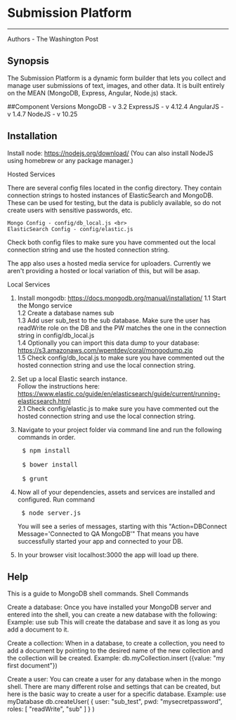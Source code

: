 Submission Platform
===================
--------------------
Authors - The Washington Post

## Synopsis

The Submission Platform is a dynamic form builder that lets you collect and manage user submissions of text, images, and other data. It is built entirely on the MEAN (MongoDB, Express, Angular, Node.js) stack.

##Component Versions
MongoDB - v 3.2 ExpressJS - v 4.12.4 AngularJS - v 1.4.7 NodeJS - v 10.25

## Installation

Install node: https://nodejs.org/download/ (You can also install NodeJS using homebrew or any package manager.)

Hosted Services

There are several config files located in the config directory.  They contain connection strings to hosted instances of ElasticSearch and MongoDB.<br>
These can be used for testing, but the data is publicly available, so do not create users with sensitive passwords, etc. <br>

	Mongo Config - config/db_local.js <br>
	ElasticSearch Config - config/elastic.js

Check both config files to make sure you have commented out the local connection string and use the hosted connection string. <br>

The app also uses a hosted media service for uploaders. Currently we aren't providing a hosted or local variation of this, but will be asap.<br>

Local Services

1. Install mongodb: https://docs.mongodb.org/manual/installation/
	1.1  Start the Mongo service<br>
	1.2  Create a database names sub<br>
	1.3  Add user sub_test to the sub database.  Make sure the user has readWrite role on the DB and the PW matches the one in the connection string in config/db_local.js<br>
	1.4  Optionally you can import this data dump to your database: https://s3.amazonaws.com/wpentdev/coral/mongodump.zip<br>
	1.5  Check config/db_local.js to make sure you have commented out the hosted connection string and use the local connection string. <br>

2. Set up a local Elastic search instance.<br> Follow the instructions here: https://www.elastic.co/guide/en/elasticsearch/guide/current/running-elasticsearch.html  <br>
	2.1  Check config/elastic.js to make sure you have commented out the hosted connection string and use the local connection string. <br>

3.  Navigate to your project folder via command line and run the following commands in order. 
<pre>
	$ npm install <br>
	$ bower install<br>
	$ grunt
</pre>

4. Now all of your dependencies, assets and services are installed and configured.  Run command <pre> $ node server.js </pre>  You will see a series of messages, starting with this "Action=DBConnect Message='Connected to QA MongoDB'"  That means you have successfully started your app and connected to your DB.

5. In your browser visit localhost:3000 the app will load up there.

## Help

This is a guide to MongoDB shell commands. Shell Commands

Create a database: Once you have installed your MongoDB server and entered into the shell, you can create a new database with the following: 
Example: use sub 
This will create the database and save it as long as you add a document to it.

Create a collection: When in a database, to create a collection, you need to add a document by pointing to the desired name of the new collection and the collection will be created. 
Example: db.myCollection.insert ({value: "my first document"})

Create a user: You can create a user for any database when in the mongo shell. There are many different rolse and settings that can be created, but here is the basic way to create a user for a specific database. 
Example: use myDatabase db.createUser( { user: "sub_test", pwd: "mysecretpassword", roles: [ "readWrite", "sub" ] } )
